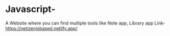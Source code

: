 # Javascript-

A Website where you can find multiple tools like Note app, Library app 
Link-https://netizenjsbased.netlify.app/
